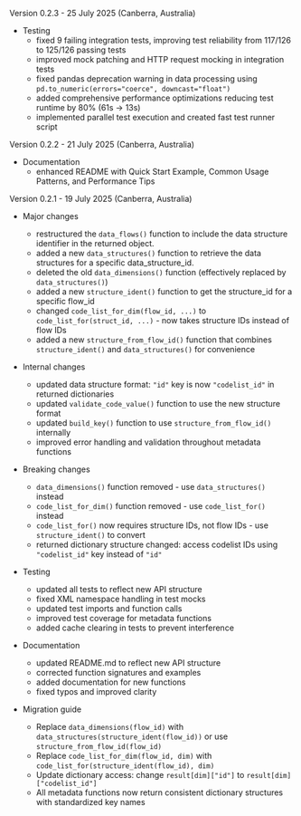 Version 0.2.3 - 25 July 2025 (Canberra, Australia)

* Testing
    - fixed 9 failing integration tests, improving test reliability from 117/126 to 125/126 passing tests
    - improved mock patching and HTTP request mocking in integration tests
    - fixed pandas deprecation warning in data processing using `pd.to_numeric(errors="coerce", downcast="float")`
    - added comprehensive performance optimizations reducing test runtime by 80% (61s → 13s)
    - implemented parallel test execution and created fast test runner script

Version 0.2.2 - 21 July 2025 (Canberra, Australia)

* Documentation
    - enhanced README with Quick Start Example, Common Usage Patterns, and Performance Tips

Version 0.2.1 - 19 July 2025 (Canberra, Australia)

* Major changes
    - restructured the `data_flows()` function to include the data structure identifier in the returned object.
    - added a new `data_structures()` function to retrieve the data structures for a specific data_structure_id. 
    - deleted the old `data_dimensions()` function (effectively replaced by `data_structures()`)
    - added a new `structure_ident()` function to get the structure_id for a specific flow_id
    - changed `code_list_for_dim(flow_id, ...)` to `code_list_for(struct_id, ...)` - now takes structure IDs instead of flow IDs
    - added a new `structure_from_flow_id()` function that combines `structure_ident()` and `data_structures()` for convenience

* Internal changes
    - updated data structure format: `"id"` key is now `"codelist_id"` in returned dictionaries
    - updated `validate_code_value()` function to use the new structure format
    - updated `build_key()` function to use `structure_from_flow_id()` internally
    - improved error handling and validation throughout metadata functions

* Breaking changes
    - `data_dimensions()` function removed - use `data_structures()` instead
    - `code_list_for_dim()` function removed - use `code_list_for()` instead  
    - `code_list_for()` now requires structure IDs, not flow IDs - use `structure_ident()` to convert
    - returned dictionary structure changed: access codelist IDs using `"codelist_id"` key instead of `"id"`

* Testing
    - updated all tests to reflect new API structure
    - fixed XML namespace handling in test mocks
    - updated test imports and function calls
    - improved test coverage for metadata functions
    - added cache clearing in tests to prevent interference

* Documentation
    - updated README.md to reflect new API structure
    - corrected function signatures and examples
    - added documentation for new functions
    - fixed typos and improved clarity

* Migration guide
    - Replace `data_dimensions(flow_id)` with `data_structures(structure_ident(flow_id))` or use `structure_from_flow_id(flow_id)`
    - Replace `code_list_for_dim(flow_id, dim)` with `code_list_for(structure_ident(flow_id), dim)`
    - Update dictionary access: change `result[dim]["id"]` to `result[dim]["codelist_id"]`
    - All metadata functions now return consistent dictionary structures with standardized key names

